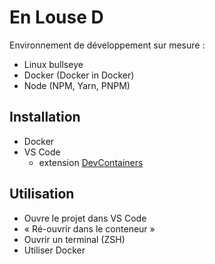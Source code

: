 # En Louse D

Environnement de développement sur mesure :

- Linux bullseye
- Docker (Docker in Docker)
- Node (NPM, Yarn, PNPM)

## Installation

- Docker
- VS Code
  - extension [DevContainers](https://marketplace.visualstudio.com/items?itemName=ms-vscode-remote.remote-containers)
  
## Utilisation

- Ouvre le projet dans VS Code
- « Ré-ouvrir dans le conteneur »
- Ouvrir un terminal (ZSH)
- Utiliser Docker